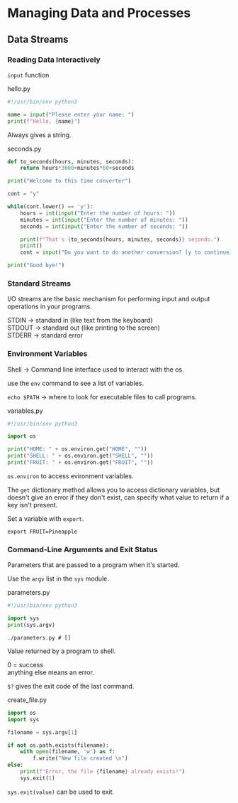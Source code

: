 # Managing Data and Processes

## Data Streams

### Reading Data Interactively

`input` function

hello.py
```py
#!/usr/bin/env python3

name = input("Please enter your name: ")
print(f"Hello, {name}")
```

Always gives a string.

seconds.py
```py
def to_seconds(hours, minutes, seconds):
	return hours*3600+minutes*60+seconds

print("Welcome to this time converter")

cont = "y"

while(cont.lower() == 'y'):
	hours = int(input("Enter the number of hours: "))
	minutes = int(input("Enter the number of minutes: "))
	seconds = int(input("Enter the number of seconds: "))

	print(f"That's {to_seconds(hours, minutes, seconds)} seconds.")
	print()
	cont = input("Do you want to do another conversion? [y to continue] ")

print("Good bye!")
```

### Standard Streams

I/O streams are the basic mechanism for performing input and output operations in your programs.

STDIN -> standard in  (like text from the keyboard)  
STDOUT -> standard out (like printing to the screen)  
STDERR -> standard error  

### Environment Variables

Shell -> Command line interface used to interact with the os.

use the `env` command to see a list of variables.

`echo $PATH` -> where to look for executable files to call programs.

variables.py
```py
#!/usr/bin/env python3

import os

print("HOME: " + os.environ.get("HOME", ""))
print("SHELL: " + os.environ.get("SHELL", ""))
print("FRUIT: " + os.environ.get("FRUIT", ""))
```

`os.environ` to access evironment variables.

The `get` dictionary method allows you to access dictionary variables, but doesn't give an error if they don't exist, can specify what value to return if a key isn't present.

Set a variable with `export`.

`export FRUIT=Pineapple`


### Command-Line Arguments and Exit Status

Parameters that are passed to a program when it's started.

Use the `argv` list in the `sys` module.

parameters.py
```py
#!/usr/bin/env python3

import sys
print(sys.argv)
```

```
./parameters.py # []
```

Value returned by a program to shell.

0 = success  
anything else means an error.

`$?` gives the exit code of the last command.

create_file.py
```py
import os
import sys

filename = sys.argv[1]

if not os.path.exists(filename):
	with open(filename, 'w') as f:
		f.write("New file created \n")
else:
	print(f"Error, the file {filename} already exists!")
	sys.exit(1)
```

`sys.exit(value)`  can be used to exit.